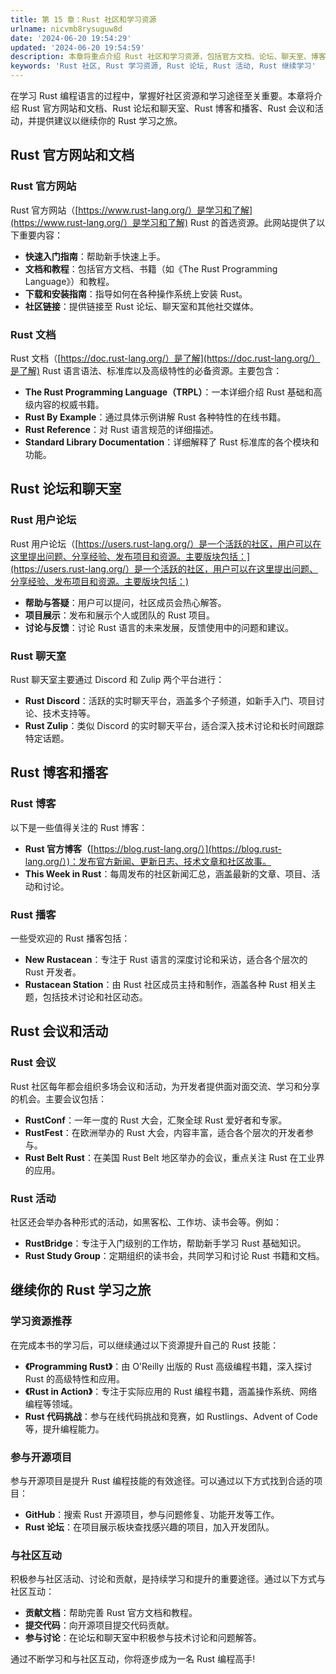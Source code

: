 ```yaml
---
title: 第 15 章：Rust 社区和学习资源
urlname: nicvmb8rysuguw8d
date: '2024-06-20 19:54:29'
updated: '2024-06-20 19:54:59'
description: 本章将重点介绍 Rust 社区和学习资源，包括官方文档、论坛、聊天室、博客、播客、会议和活动，以及如何继续你的 Rust 学习之旅。
keywords: 'Rust 社区, Rust 学习资源, Rust 论坛, Rust 活动, Rust 继续学习'
---
```

在学习 Rust 编程语言的过程中，掌握好社区资源和学习途径至关重要。本章将介绍 Rust 官方网站和文档、Rust 论坛和聊天室、Rust 博客和播客、Rust 会议和活动，并提供建议以继续你的 Rust 学习之旅。
## Rust 官方网站和文档
### Rust 官方网站
Rust 官方网站（[https://www.rust-lang.org/）是学习和了解](https://www.rust-lang.org/）是学习和了解) Rust 的首选资源。此网站提供了以下重要内容：

- **快速入门指南**：帮助新手快速上手。
- **文档和教程**：包括官方文档、书籍（如《The Rust Programming Language》）和教程。
- **下载和安装指南**：指导如何在各种操作系统上安装 Rust。
- **社区链接**：提供链接至 Rust 论坛、聊天室和其他社交媒体。
### Rust 文档
Rust 文档（[https://doc.rust-lang.org/）是了解](https://doc.rust-lang.org/）是了解) Rust 语言语法、标准库以及高级特性的必备资源。主要包含：

- **The Rust Programming Language（TRPL）**：一本详细介绍 Rust 基础和高级内容的权威书籍。
- **Rust By Example**：通过具体示例讲解 Rust 各种特性的在线书籍。
- **Rust Reference**：对 Rust 语言规范的详细描述。
- **Standard Library Documentation**：详细解释了 Rust 标准库的各个模块和功能。
## Rust 论坛和聊天室
### Rust 用户论坛
Rust 用户论坛（[https://users.rust-lang.org/）是一个活跃的社区，用户可以在这里提出问题、分享经验、发布项目和资源。主要版块包括：](https://users.rust-lang.org/）是一个活跃的社区，用户可以在这里提出问题、分享经验、发布项目和资源。主要版块包括：)

- **帮助与答疑**：用户可以提问，社区成员会热心解答。
- **项目展示**：发布和展示个人或团队的 Rust 项目。
- **讨论与反馈**：讨论 Rust 语言的未来发展，反馈使用中的问题和建议。
### Rust 聊天室
Rust 聊天室主要通过 Discord 和 Zulip 两个平台进行：

- **Rust Discord**：活跃的实时聊天平台，涵盖多个子频道，如新手入门、项目讨论、技术支持等。
- **Rust Zulip**：类似 Discord 的实时聊天平台，适合深入技术讨论和长时间跟踪特定话题。
## Rust 博客和播客
### Rust 博客
以下是一些值得关注的 Rust 博客：

- **Rust 官方博客（**[https://blog.rust-lang.org/）](https://blog.rust-lang.org/）)：发布官方新闻、更新日志、技术文章和社区故事。
- **This Week in Rust**：每周发布的社区新闻汇总，涵盖最新的文章、项目、活动和讨论。
### Rust 播客
一些受欢迎的 Rust 播客包括：

- **New Rustacean**：专注于 Rust 语言的深度讨论和采访，适合各个层次的 Rust 开发者。
- **Rustacean Station**：由 Rust 社区成员主持和制作，涵盖各种 Rust 相关主题，包括技术讨论和社区动态。
## Rust 会议和活动
### Rust 会议
Rust 社区每年都会组织多场会议和活动，为开发者提供面对面交流、学习和分享的机会。主要会议包括：

- **RustConf**：一年一度的 Rust 大会，汇聚全球 Rust 爱好者和专家。
- **RustFest**：在欧洲举办的 Rust 大会，内容丰富，适合各个层次的开发者参与。
- **Rust Belt Rust**：在美国 Rust Belt 地区举办的会议，重点关注 Rust 在工业界的应用。
### Rust 活动
社区还会举办各种形式的活动，如黑客松、工作坊、读书会等。例如：

- **RustBridge**：专注于入门级别的工作坊，帮助新手学习 Rust 基础知识。
- **Rust Study Group**：定期组织的读书会，共同学习和讨论 Rust 书籍和文档。
## 继续你的 Rust 学习之旅
### 学习资源推荐
在完成本书的学习后，可以继续通过以下资源提升自己的 Rust 技能：

- **《Programming Rust》**：由 O'Reilly 出版的 Rust 高级编程书籍，深入探讨 Rust 的高级特性和应用。
- **《Rust in Action》**：专注于实际应用的 Rust 编程书籍，涵盖操作系统、网络编程等领域。
- **Rust 代码挑战**：参与在线代码挑战和竞赛，如 Rustlings、Advent of Code 等，提升编程能力。
### 参与开源项目
参与开源项目是提升 Rust 编程技能的有效途径。可以通过以下方式找到合适的项目：

- **GitHub**：搜索 Rust 开源项目，参与问题修复、功能开发等工作。
- **Rust 论坛**：在项目展示板块查找感兴趣的项目，加入开发团队。
### 与社区互动
积极参与社区活动、讨论和贡献，是持续学习和提升的重要途径。通过以下方式与社区互动：

- **贡献文档**：帮助完善 Rust 官方文档和教程。
- **提交代码**：向开源项目提交代码贡献。
- **参与讨论**：在论坛和聊天室中积极参与技术讨论和问题解答。

通过不断学习和与社区互动，你将逐步成为一名 Rust 编程高手!
